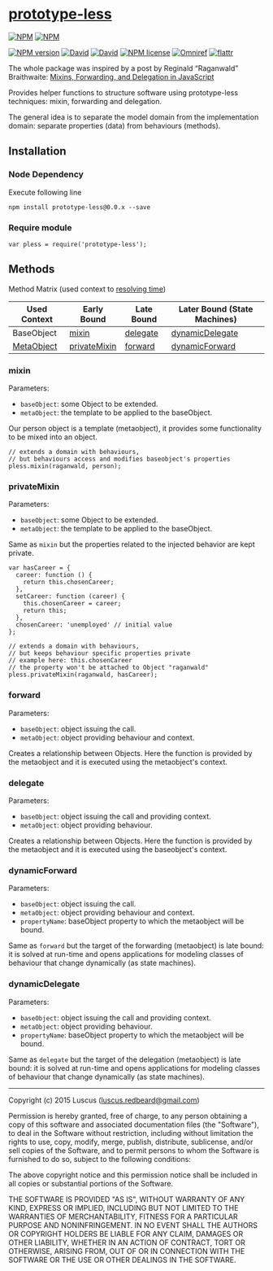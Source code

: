 # [prototype-less](https://github.com/luscus/prototype-less)

[![NPM](https://nodei.co/npm/prototype-less.png?downloads=true&downloadRank=true&stars=true)](https://nodei.co/npm/prototype-less/)
[![NPM](https://nodei.co/npm-dl/prototype-less.png?months=9&height=3)](https://nodei.co/npm/prototype-less/)

[![NPM version](https://img.shields.io/npm/v/prototype-less.svg?style=flat)](https://www.npmjs.com/package/prototype-less "View this project on NPM")
[![David](https://img.shields.io/david/luscus/prototype-less.svg?style=flat)](https://david-dm.org/luscus/prototype-less)
[![David](https://img.shields.io/david/dev/luscus/prototype-less.svg?style=flat)](https://david-dm.org/luscus/prototype-less#info=devDependencies)
[![NPM license](https://img.shields.io/npm/l/prototype-less.svg?style=flat)](https://www.npmjs.com/package/prototype-less "View this project on NPM")
[![Omniref](https://img.shields.io/badge/Omniref-docs-orange.svg?style=flat)](https://www.omniref.com/js/npm/prototype-less)
[![flattr](https://img.shields.io/badge/flattr-donate-yellow.svg?style=flat)](http://flattr.com/thing/3817419/luscus-on-GitHub)

The whole package was inspired by a post by Reginald “Raganwald” Braithwaite: [Mixins, Forwarding, and Delegation in JavaScript](http://raganwald.com/2014/04/10/mixins-forwarding-delegation.html)

Provides helper functions to structure software using prototype-less techniques: mixin, forwarding and delegation.

The general idea is to separate the model domain from the implementation domain: separate properties (data) from behaviours (methods).

## Installation

### Node Dependency

Execute following line

    npm install prototype-less@0.0.x --save


### Require module

    var pless = require('prototype-less');


## Methods

Method Matrix (used context to [resolving time](http://programmers.stackexchange.com/a/200123))

 Used Context | Early Bound  | Late Bound    | Later Bound (State Machines)
------------- | ------------ | ------------- | -------------
BaseObject    | [mixin](#mixin)        | [delegate](#delegate)      | [dynamicDelegate](#dynamicDelegate)
[MetaObject](http://en.wikipedia.org/wiki/Metaobject)    | [privateMixin](#privateMixin) | [forward](#forward)       | [dynamicForward](#dynamicForward)

### <a name="mixin"></a> mixin

Parameters:

- `baseObject`: some Object to be extended.
- `metaObject`: the template to be applied to the baseObject.

Our person object is a template (metaobject), it provides some functionality to be mixed into an object.

    // extends a domain with behaviours,
    // but behaviours access and modifies baseobject's properties
    pless.mixin(raganwald, person);

### <a name="privateMixin"></a> privateMixin

Parameters:

- `baseObject`: some Object to be extended.
- `metaObject`: the template to be applied to the baseObject.

Same as `mixin` but the properties related to the injected behavior are kept private.

    var hasCareer = {
      career: function () {
        return this.chosenCareer;
      },
      setCareer: function (career) {
        this.chosenCareer = career;
        return this;
      },
      chosenCareer: 'unemployed' // initial value
    };

    // extends a domain with behaviours,
    // but keeps behaviour specific properties private
    // example here: this.chosenCareer
    // the property won't be attached to Object "raganwald"
    pless.privateMixin(raganwald, hasCareer);

### <a name="forward"></a> forward

Parameters:

- `baseObject`: object issuing the call.
- `metaObject`: object providing behaviour and context.

Creates a relationship between Objects. Here the function is provided by the metaobject and it is executed using the metaobject's context.

### <a name="delegate"></a> delegate

Parameters:

- `baseObject`: object issuing the call and providing context.
- `metaObject`: object providing behaviour.

Creates a relationship between Objects. Here the function is provided by the metaobject and it is executed using the baseobject's context.

### <a name="dynamicForward"></a> dynamicForward

Parameters:

- `baseObject`: object issuing the call.
- `metaObject`: object providing behaviour and context.
- `propertyName`: baseObject property to which the metaobject will be bound.

Same as `forward` but the target of the forwarding (metaobject) is late bound: it is solved at run-time and opens applications  for modeling classes of behaviour that change dynamically (as state machines).

### <a name="dynamicDelegate"></a> dynamicDelegate

Parameters:

- `baseObject`: object issuing the call and providing context.
- `metaObject`: object providing behaviour.
- `propertyName`: baseObject property to which the metaobject will be bound.

Same as `delegate` but the target of the delegation (metaobject) is late bound: it is solved at run-time and opens applications  for modeling classes of behaviour that change dynamically (as state machines).


------------

Copyright (c) 2015 Luscus (luscus.redbeard@gmail.com)

Permission is hereby granted, free of charge, to any person obtaining a copy of this software and associated documentation files (the "Software"), to deal in the Software without restriction, including without limitation the rights to use, copy, modify, merge, publish, distribute, sublicense, and/or sell copies of the Software, and to permit persons to whom the Software is furnished to do so, subject to the following conditions:

The above copyright notice and this permission notice shall be included in all copies or substantial portions of the Software.

THE SOFTWARE IS PROVIDED "AS IS", WITHOUT WARRANTY OF ANY KIND, EXPRESS OR IMPLIED, INCLUDING BUT NOT LIMITED TO THE WARRANTIES OF MERCHANTABILITY, FITNESS FOR A PARTICULAR PURPOSE AND NONINFRINGEMENT. IN NO EVENT SHALL THE AUTHORS OR COPYRIGHT HOLDERS BE LIABLE FOR ANY CLAIM, DAMAGES OR OTHER LIABILITY, WHETHER IN AN ACTION OF CONTRACT, TORT OR OTHERWISE, ARISING FROM, OUT OF OR IN CONNECTION WITH THE SOFTWARE OR THE USE OR OTHER DEALINGS IN THE SOFTWARE.
